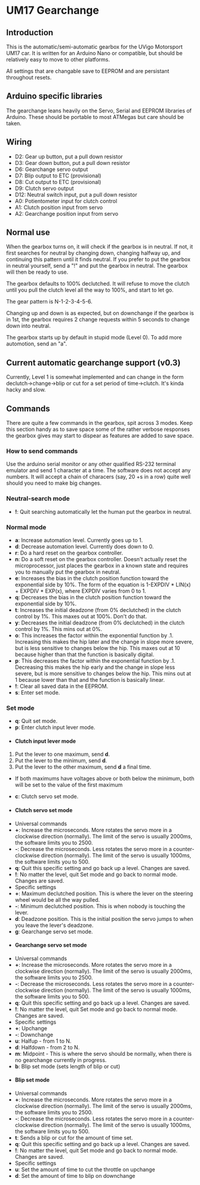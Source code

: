 # UM17 Gearchange

## Introduction
This is the automatic/semi-automatic gearbox for the UVigo Motorsport UM17 car. It is written for an Arduino Nano or compatible, but should be relatively easy to move to other platforms.

All settings that are changable save to EEPROM and are persistant throughout resets.

## Arduino specific libraries
The gearchange leans heavily on the Servo, Serial and EEPROM libraries of Arduino. These should be portable to most ATMegas but care should be taken.

## Wiring
- D2: Gear up button, put a pull down resistor
- D3: Gear down button, put a pull down resistor
- D6: Gearchange servo output
- D7: Blip output to ETC (provisional)
- D8: Cut output to ETC (provisional)
- D9: Clutch servo output
- D12: Neutral switch input, put a pull down resistor
- A0: Potientometer input for clutch control
- A1: Clutch position input from servo
- A2: Gearchange position input from servo

## Normal use
When the gearbox turns on, it will check if the gearbox is in neutral. If not, it first searches for neutral by changing down, changing halfway up, and continuing this pattern until it finds neutral. If you prefer to put the gearbox in neutral yourself, send a "!" and put the gearbox in neutral. The gearbox will then be ready to use.

The gearbox defaults to 100% declutched. It will refuse to move the clutch until you pull the clutch level all the way to 100%, and start to let go. 

The gear pattern is N-1-2-3-4-5-6.

Changing up and down is as expected, but on downchange if the gearbox is in 1st, the gearbox requires 2 change requests within 5 seconds to change down into neutral. 

The gearbox starts up by default in stupid mode (Level 0). To add more automotion, send an "a".

## Current automatic gearchange support (v0.3)
Currently, Level 1 is somewhat implemented and can change in the form declutch->change->blip or cut for a set period of time->clutch. It's kinda hacky and slow.

## Commands
There are quite a few commands in the gearbox, spit across 3 modes. Keep this section handy as to save space some of the rather verbose responses the gearbox gives may start to dispear as features are added to save space.

### How to send commands
Use the arduino serial monitor or any other qualified RS-232 terminal emulator and send 1 character at a time. The software does not accept any numbers. It will accept a chain of characers (say, 20 +s in a row) quite well should you need to make big changes.

### Neutral-search mode
- **!**: Quit searching automatically let the human put the gearbox in neutral.

### Normal mode
- **a**: Increase automation level. Currently goes up to 1.
- **d**: Decrease automation level. Currently does down to 0.
- **r**: Do a hard reset on the gearbox controller.
- **n**: Do a soft reset on the gearbox controller. Doesn't actually reset the microprocessor, just places the gearbox in a known state and requires you to manually put the gearbox in neutral.
- **e**: Increases the bias in the clutch position function toward the exponential side by 10%. The form of the equation is 1-EXPDIV * LIN(x) + EXPDIV * EXP(x), where EXPDIV varies from 0 to 1.
- **q**: Decreases the bias in the clutch position function toward the exponential side by 10%.
- **t**: Increases the initial deadzone (from 0% declutched) in the clutch control by 1%. This maxes out at 100%. Don't do that.
- **y**: Decreases the initial deadzone (from 0% declutched) in the clutch control by 1%. This mins out at 0%.
- **o**: This increases the factor within the exponential function by .1. Increasing this makes the hip later and the change in slope more severe, but is less sensitive to changes below the hip. This maxes out at 10 because higher than that the function is basically digital.
- **p**: This decreases the factor within the exponential function by .1. Decreasing this makes the hip early and the change in slope less severe, but is more sensitive to changes below the hip. This mins out at 1 because lower than that and the function is basically linear.
- **!**: Clear all saved data in the EEPROM.
- **s**: Enter set mode.

### Set mode
- **q**: Quit set mode.
- **p**: Enter clutch input lever mode.
 * #### Clutch input lever mode
  1. Put the lever to one maximum, send **d**.
  2. Put the lever to the minimum, send **d**.
  3. Put the lever to the other maximum, send **d** a final time.
 * If both maximums have voltages above or both below the minimum, both will be set to the value of the first maximum
- **c**: Clutch servo set mode.
 - #### Clutch servo set mode
 - Universal commands
  - **+**: Increase the microseconds. More rotates the servo more in a clockwise direction (normally). The limit of the servo is usually 2000ms, the software limits you to 2500.
  - **-**: Decrease the microseconds. Less rotates the servo more in a counter-clockwise direction (normally). The limit of the servo is usually 1000ms, the software limits you to 500.
  - **q**: Quit this specific setting and go back up a level. Changes are saved.
  - **!**: No matter the level, quit Set mode and go back to normal mode. Changes are saved.
 - Specific settings
  - **+**: Maximum declutched position. This is where the lever on the steering wheel would be all the way pulled.
  - **-**: Minimum declutched position. This is when nobody is touching the lever.
  - **d**: Deadzone position. This is the initial position the servo jumps to when you leave the lever's deadzone.
- **g**: Gearchange servo set mode.
 - #### Gearchange servo set mode
 - Universal commands
  - **+**: Increase the microseconds. More rotates the servo more in a clockwise direction (normally). The limit of the servo is usually 2000ms, the software limits you to 2500.
  - **-**: Decrease the microseconds. Less rotates the servo more in a counter-clockwise direction (normally). The limit of the servo is usually 1000ms, the software limits you to 500.
  - **q**: Quit this specific setting and go back up a level. Changes are saved.
  - **!**: No matter the level, quit Set mode and go back to normal mode. Changes are saved.
 - Specific settings
  - **+**: Upchange
  - **-**: Downchange
  - **u**: Halfup - from 1 to N.
  - **d**: Halfdown - from 2 to N.
  - **m**: Midpoint - This is where the servo should be normally, when there is no gearchange currently in progress.
- **b**: Blip set mode (sets length of blip or cut)
 - #### Blip set mode
 - Universal commands
  - **+**: Increase the microseconds. More rotates the servo more in a clockwise direction (normally). The limit of the servo is usually 2000ms, the software limits you to 2500.
  - **-**: Decrease the microseconds. Less rotates the servo more in a counter-clockwise direction (normally). The limit of the servo is usually 1000ms, the software limits you to 500.
  - **t**: Sends a blip or cut for the amount of time set.
  - **q**: Quit this specific setting and go back up a level. Changes are saved.
  - **!**: No matter the level, quit Set mode and go back to normal mode. Changes are saved.
 - Specific settings
  - **u**: Set the amount of time to cut the throttle on upchange
  - **d**: Set the amount of time to blip on downchange
